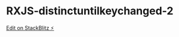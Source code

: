 # RXJS-distinctuntilkeychanged-2

[Edit on StackBlitz ⚡️](https://stackblitz.com/edit/rxjs-distinctuntilkeychanged-xvmxys)